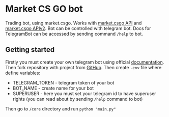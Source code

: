# Market CS GO bot
Trading bot, using market.csgo.
Works with [market.csgo API](https://market.csgo.com/docs) and [market.csgo APIv2](https://market.csgo.com/docs-v2).
Bot can be controlled with telegram bot.
Docs for TelegramBot can be accessed by sending command ```/help``` to bot.

## Getting started
Firstly you must create your own telegram bot using official [documentation](https://core.telegram.org/bots#3-how-do-i-create-a-bot).
Then fork repository with project from [GitHub](https://github.com/DaniilDDDDD/csgo_market_bot).
Then create ```.env``` file where define variables:
* TELEGRAM_TOKEN - telegram token of your bot
* BOT_NAME - create name for your bot
* SUPERUSER - here you must set your telegram id to have superuser rights (you can read about by sending ```/help``` command to bot)

Then go to ```/core``` directory and run ```python "main.py"```
